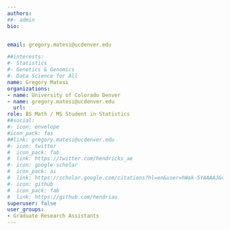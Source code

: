 ```yaml
---
authors:
##- admin
bio: 


email: gregory.matesi@ucdenver.edu

##interests:
#- Statistics
#- Genetics & Genomics
#- Data Science for All
name: Gregory Matesi
organizations:
- name: University of Colorado Denver
- name: gregory.matesi@ucdenver.edu
  url: 
role: BS Math / MS Student in Statistics
##social:
#- icon: envelope
#icon_pack: fas
##link: gregory.matesi@ucdenver.edu
#- icon: twitter
#  icon_pack: fab
#  link: https://twitter.com/hendricks_ae
#- icon: google-scholar
#  icon_pack: ai
#  link: https://scholar.google.com/citations?hl=en&user=hWak-5YAAAAJ&view_op=list_works
#- icon: github
#  icon_pack: fab
#  link: https://github.com/hendriau
superuser: false
user_groups:
- Graduate Research Assistants
---
```



